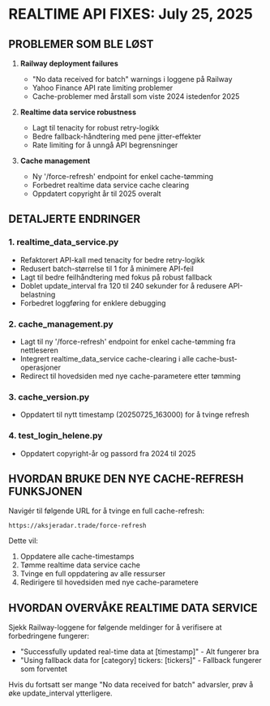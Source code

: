 # REALTIME API FIXES: July 25, 2025

## PROBLEMER SOM BLE LØST

1. **Railway deployment failures**
   - "No data received for batch" warnings i loggene på Railway
   - Yahoo Finance API rate limiting problemer
   - Cache-problemer med årstall som viste 2024 istedenfor 2025

2. **Realtime data service robustness**
   - Lagt til tenacity for robust retry-logikk
   - Bedre fallback-håndtering med pene jitter-effekter
   - Rate limiting for å unngå API begrensninger

3. **Cache management**
   - Ny '/force-refresh' endpoint for enkel cache-tømming
   - Forbedret realtime data service cache clearing
   - Oppdatert copyright år til 2025 overalt

## DETALJERTE ENDRINGER

### 1. realtime_data_service.py
- Refaktorert API-kall med tenacity for bedre retry-logikk
- Redusert batch-størrelse til 1 for å minimere API-feil
- Lagt til bedre feilhåndtering med fokus på robust fallback
- Doblet update_interval fra 120 til 240 sekunder for å redusere API-belastning
- Forbedret loggføring for enklere debugging

### 2. cache_management.py
- Lagt til ny '/force-refresh' endpoint for enkel cache-tømming fra nettleseren
- Integrert realtime_data_service cache-clearing i alle cache-bust-operasjoner
- Redirect til hovedsiden med nye cache-parametere etter tømming

### 3. cache_version.py
- Oppdatert til nytt timestamp (20250725_163000) for å tvinge refresh

### 4. test_login_helene.py
- Oppdatert copyright-år og passord fra 2024 til 2025

## HVORDAN BRUKE DEN NYE CACHE-REFRESH FUNKSJONEN

Navigér til følgende URL for å tvinge en full cache-refresh:

```
https://aksjeradar.trade/force-refresh
```

Dette vil:
1. Oppdatere alle cache-timestamps
2. Tømme realtime data service cache
3. Tvinge en full oppdatering av alle ressurser
4. Redirigere til hovedsiden med nye cache-parametere

## HVORDAN OVERVÅKE REALTIME DATA SERVICE

Sjekk Railway-loggene for følgende meldinger for å verifisere at forbedringene fungerer:
- "Successfully updated real-time data at [timestamp]" - Alt fungerer bra
- "Using fallback data for [category] tickers: [tickers]" - Fallback fungerer som forventet

Hvis du fortsatt ser mange "No data received for batch" advarsler, prøv å øke update_interval ytterligere.
